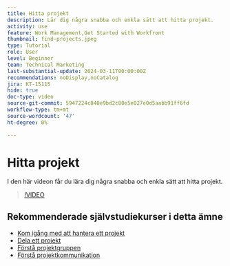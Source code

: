 ```yaml
---
title: Hitta projekt
description: Lär dig några snabba och enkla sätt att hitta projekt.
activity: use
feature: Work Management,Get Started with Workfront
thumbnail: find-projects.jpeg
type: Tutorial
role: User
level: Beginner
team: Technical Marketing
last-substantial-update: 2024-03-11T00:00:00Z
recommendations: noDisplay,noCatalog
jira: KT-15115
hide: true
doc-type: video
source-git-commit: 5947224c840e9bd2c80e5e027e0d5aabb91ff6fd
workflow-type: tm+mt
source-wordcount: '47'
ht-degree: 0%

---
```


# Hitta projekt

I den här videon får du lära dig några snabba och enkla sätt att hitta projekt.

>[!VIDEO](https://video.tv.adobe.com/v/3427788/?quality=12&learn=on)

## Rekommenderade självstudiekurser i detta ämne

* [Kom igång med att hantera ett projekt](/help/manage-work/projects/getting-started-manage-a-project.md)
* [Dela ett projekt](/help/manage-work/projects/share-a-project.md)
* [Förstå projektgruppen](/help/manage-work/projects/understand-the-project-team.md)
* [Förstå projektkommunikation](/help/manage-work/projects/understand-project-communication.md)
